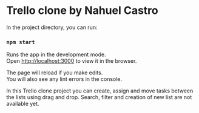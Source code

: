 # Trello clone by Nahuel Castro

In the project directory, you can run:

### `npm start`

Runs the app in the development mode.\
Open [http://localhost:3000](http://localhost:3000) to view it in the browser.

The page will reload if you make edits.\
You will also see any lint errors in the console.

In this Trello clone project you can create, assign and move tasks between the lists using drag and drop.
Search, filter and creation of new list are not available yet.
